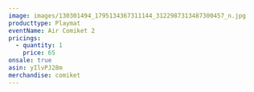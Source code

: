 ```yaml
---
image: images/130301494_1795134367311144_3122987313487300457_n.jpg
producttype: Playmat
eventName: Air Comiket 2
pricings:
  - quantity: 1
    price: 65
onsale: true
asin: yIlvPJ28m
merchandise: comiket
---
```

